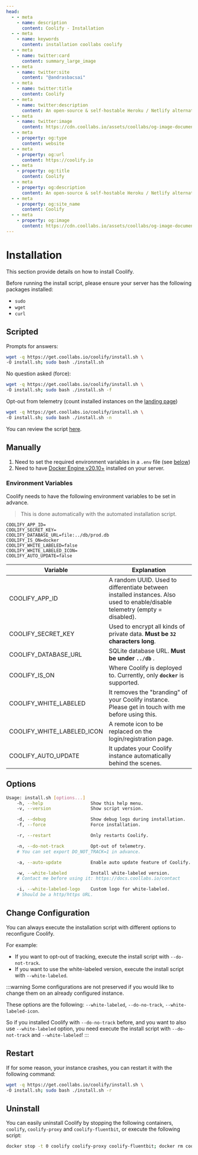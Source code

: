 ```yaml
---
head:
  - - meta
    - name: description
      content: Coolify - Installation
  - - meta
    - name: keywords
      content: installation coollabs coolify
  - - meta
    - name: twitter:card
      content: summary_large_image
  - - meta
    - name: twitter:site
      content: "@andrasbacsai"
  - - meta
    - name: twitter:title
      content: Coolify
  - - meta
    - name: twitter:description
      content: An open-source & self-hostable Heroku / Netlify alternative.
  - - meta
    - name: twitter:image
      content: https://cdn.coollabs.io/assets/coollabs/og-image-documentation.png
  - - meta
    - property: og:type
      content: website
  - - meta
    - property: og:url
      content: https://coolify.io
  - - meta
    - property: og:title
      content: Coolify
  - - meta
    - property: og:description
      content: An open-source & self-hostable Heroku / Netlify alternative.
  - - meta
    - property: og:site_name
      content: Coolify
  - - meta
    - property: og:image
      content: https://cdn.coollabs.io/assets/coollabs/og-image-documentation.png
---
```


# Installation

This section provide details on how to install Coolify.

Before running the install script, please ensure your server has the following packages installed:

- `sudo`
- `wget`
- `curl`

## Scripted

Prompts for answers:

```bash
wget -q https://get.coollabs.io/coolify/install.sh \
-O install.sh; sudo bash ./install.sh
```

No question asked (force):

```bash
wget -q https://get.coollabs.io/coolify/install.sh \
-O install.sh; sudo bash ./install.sh -f
```

Opt-out from telemetry (count installed instances on the [landing page](https://coolify.io))

```bash
wget -q https://get.coollabs.io/coolify/install.sh \
-O install.sh; sudo bash ./install.sh -n
```

You can review the script [here](https://github.com/coollabsio/get.coollabs.io/blob/main/static/coolify/install.sh).

## Manually

1. Need to set the required environment variables in a `.env` file (see
   [below](./installation.md#environment-variables))
2. Need to have [Docker Engine v20.10+](https://docs.docker.com/engine/install/)
   installed on your server.

### Environment Variables

Coolify needs to have the following environment variables to be set in advance.

> This is done automatically with the automated installation script.

```text
COOLIFY_APP_ID=
COOLIFY_SECRET_KEY=
COOLIFY_DATABASE_URL=file:../db/prod.db
COOLIFY_IS_ON=docker
COOLIFY_WHITE_LABELED=false
COOLIFY_WHITE_LABELED_ICON=
COOLIFY_AUTO_UPDATE=false
```

| Variable                   | Explanation                                                                                                                 |
| -------------------------- | --------------------------------------------------------------------------------------------------------------------------- |
| COOLIFY_APP_ID             | A random UUID. Used to differentiate between installed instances. Also used to enable/disable telemetry (empty = disabled). |
| COOLIFY_SECRET_KEY         | Used to encrypt all kinds of private data. **Must be `32` characters long**.                                                |
| COOLIFY_DATABASE_URL       | SQLite database URL. **Must be under `../db`** .                                                                            |
| COOLIFY_IS_ON              | Where Coolify is deployed to. Currently, only **`docker`** is supported.                                                    |
| COOLIFY_WHITE_LABELED      | It removes the "branding" of your Coolify instance. Please get in touch with me before using this.                          |
| COOLIFY_WHITE_LABELED_ICON | A remote icon to be replaced on the login/registration page.                                                                |
| COOLIFY_AUTO_UPDATE        | It updates your Coolify instance automatically behind the scenes.                                                           |

## Options

```sh
Usage: install.sh [options...]
    -h, --help                  Show this help menu.
    -v, --version               Show script version.

    -d, --debug                 Show debug logs during installation.
    -f, --force                 Force installation.

    -r, --restart               Only restarts Coolify.

    -n, --do-not-track          Opt-out of telemetry.
    # You can set export DO_NOT_TRACK=1 in advance.

    -a, --auto-update           Enable auto update feature of Coolify.

    -w, --white-labeled         Install white-labeled version.
    # Contact me before using it: https://docs.coollabs.io/contact

    -i, --white-labeled-logo    Custom logo for white-labeled.
    # Should be a http/https URL.
```

## Change Configuration

You can always execute the installation script with different options to
reconfigure Coolify.

For example:

- If you want to opt-out of tracking, execute the install script with
  `--do-not-track`.
- If you want to use the white-labeled version, execute the install script with
  `--white-labeled`.

:::warning
Some configurations are not preserved if you would like to change them on an already configured instance.

These options are the following: `--white-labeled`, `--do-no-track`, `--white-labeled-icon`.

So if you installed Coolify with `--do-no-track` before, and you want to also use `--white-labeled` option, you need execute the install script with `--do-not-track` and `--white-labeled`!
:::

## Restart

If for some reason, your instance crashes, you can restart it with the following command:

```bash
wget -q https://get.coollabs.io/coolify/install.sh \
-O install.sh; sudo bash ./install.sh -r
```

## Uninstall

You can easily uninstall Coolify by stopping the following containers,
`coolify`, `coolify-proxy` and `coolify-fluentbit`, or execute the following
script:

```bash
docker stop -t 0 coolify coolify-proxy coolify-fluentbit; docker rm coolify coolify-proxy coolify-fluentbit
```
